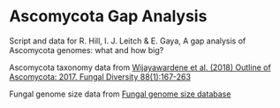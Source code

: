 # Ascomycota Gap Analysis

Script and data for R. Hill, I. J. Leitch & E. Gaya, A gap analysis of Ascomycota genomes: what and how big?

Ascomycota taxonomy data from [Wijayawardene et al. (2018) Outline of Ascomycota: 2017. Fungal Diversity 88(1):167-263](https://link.springer.com/article/10.1007%2Fs13225-018-0394-8)

Fungal genome size data from [Fungal genome size database](http://www.zbi.ee/fungal-genomesize/)
